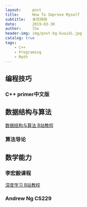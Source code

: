 ```yaml
---
layout:     post
title:      How To Improve Myself
subtitle:   未完待续
date:       2019-03-30
author:     lhx
header-img: img/post-bg-kuaidi.jpg
catalog: true
tags:
    - C++
    - Programing
    - Math
---
```

## 编程技巧

### C++ primer中文版
## 数据结构与算法
[数据结构与算法 B站教程](https://www.bilibili.com/video/av29175690?from=search&seid=10439767442182582385)
### 算法导论
## 数学能力
### 李宏毅课程 
[深度学习 B站教程](https://www.bilibili.com/video/av35757082/?p=18)
### Andrew Ng CS229 
